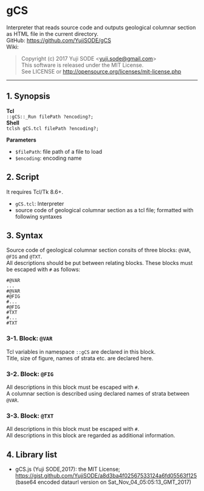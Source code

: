 # gCS
Interpreter that reads source code and outputs geological columnar section as HTML file in the current directory.  
GitHub: https://github.com/YujiSODE/gCS  
Wiki:
>Copyright (c) 2017 Yuji SODE \<yuji.sode@gmail.com\>  
>This software is released under the MIT License.  
>See LICENSE or http://opensource.org/licenses/mit-license.php
______
## 1. Synopsis
**Tcl**  
`::gCS::_Run filePath ?encoding?;`  
**Shell**  
`tclsh gCS.tcl filePath ?encoding?;`  

**Parameters**  
- `$filePath`: file path of a file to load
- `$encoding`: encoding name

## 2. Script
It requires Tcl/Tk 8.6+.
- `gCS.tcl`: Interpreter
- source code of geological columnar section as a tcl file; formatted with following syntaxes

## 3. Syntax
Source code of geological columnar section consits of three blocks: `@VAR`, `@FIG` and `@TXT`.  
All descriptions should be put between relating blocks. These blocks must be escaped with `#` as follows:

    #@VAR
    ...
    #@VAR
    #@FIG
    #...
    #@FIG
    #TXT
    #...
    #TXT

### 3-1. Block: `@VAR`
Tcl variables in namespace `::gCS` are declared in this block.  
Title, size of figure, names of strata etc. are declared here.  

### 3-2. Block: `@FIG`
All descriptions in this block must be escaped with `#`.  
A columnar section is described using declared names of strata between `@VAR`.  

### 3-3. Block: `@TXT`
All descriptions in this block must be escaped with `#`.  
All descriptions in this block are regarded as additional information.  

## 4. Library list
- gCS.js (Yuji SODE,2017): the MIT License; https://gist.github.com/YujiSODE/a8d3ba4f02567533124a6fd05563f125  
  \(base64 encoded dataurl version on Sat_Nov_04_05:05:13_GMT_2017\)
  

